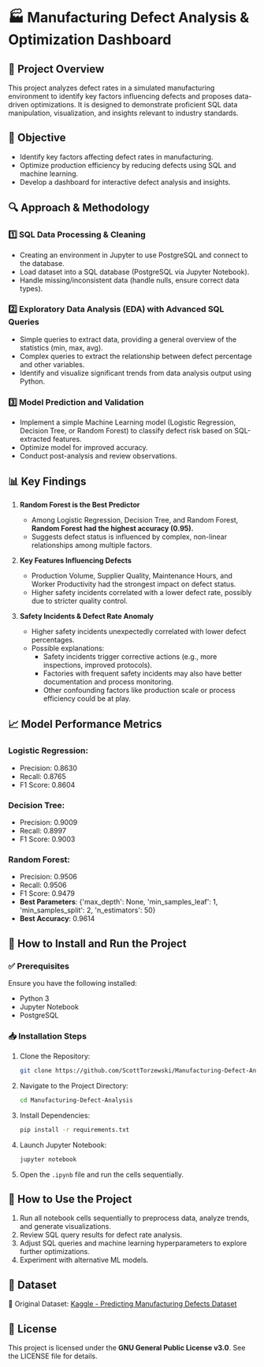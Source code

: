 # 🏭 Manufacturing Defect Analysis & Optimization Dashboard

## 📌 Project Overview
This project analyzes defect rates in a simulated manufacturing environment to identify key factors influencing defects and proposes data-driven optimizations. It is designed to demonstrate proficient SQL data manipulation, visualization, and insights relevant to industry standards.

## 🎯 Objective
- Identify key factors affecting defect rates in manufacturing.
- Optimize production efficiency by reducing defects using SQL and machine learning.
- Develop a dashboard for interactive defect analysis and insights.

## 🔍 Approach & Methodology
### 1️⃣ SQL Data Processing & Cleaning
- Creating an environment in Jupyter to use PostgreSQL and connect to the database. 
- Load dataset into a SQL database (PostgreSQL via Jupyter Notebook).
- Handle missing/inconsistent data (handle nulls, ensure correct data types). 

### 2️⃣ Exploratory Data Analysis (EDA) with Advanced SQL Queries
- Simple queries to extract data, providing a general overview of the statistics (min, max, avg).
- Complex queries to extract the relationship between defect percentage and other variables.
- Identify and visualize significant trends from data analysis output using Python.

### 3️⃣ Model Prediction and Validation
- Implement a simple Machine Learning model (Logistic Regression, Decision Tree, or Random Forest) to classify defect risk based on SQL-extracted features.
- Optimize model for improved accuracy.
- Conduct post-analysis and review observations.

## 📊 Key Findings
1. **Random Forest is the Best Predictor**
   - Among Logistic Regression, Decision Tree, and Random Forest, **Random Forest had the highest accuracy (0.95).**
   - Suggests defect status is influenced by complex, non-linear relationships among multiple factors.

2. **Key Features Influencing Defects**
   - Production Volume, Supplier Quality, Maintenance Hours, and Worker Productivity had the strongest impact on defect status.
   - Higher safety incidents correlated with a lower defect rate, possibly due to stricter quality control.

3. **Safety Incidents & Defect Rate Anomaly**
   - Higher safety incidents unexpectedly correlated with lower defect percentages.
   - Possible explanations:
     - Safety incidents trigger corrective actions (e.g., more inspections, improved protocols).
     - Factories with frequent safety incidents may also have better documentation and process monitoring.
     - Other confounding factors like production scale or process efficiency could be at play.

## 📈 Model Performance Metrics
### Logistic Regression:
- Precision: 0.8630
- Recall: 0.8765
- F1 Score: 0.8604

### Decision Tree:
- Precision: 0.9009
- Recall: 0.8997
- F1 Score: 0.9003

### Random Forest:
- Precision: 0.9506
- Recall: 0.9506
- F1 Score: 0.9479
- **Best Parameters**: {'max_depth': None, 'min_samples_leaf': 1, 'min_samples_split': 2, 'n_estimators': 50}
- **Best Accuracy**: 0.9614

## 🚀 How to Install and Run the Project
### ✅ Prerequisites
Ensure you have the following installed:
- Python 3
- Jupyter Notebook
- PostgreSQL

### 📥 Installation Steps
1. Clone the Repository:
   ```bash
   git clone https://github.com/ScottTorzewski/Manufacturing-Defect-Analysis.git
   ```
2. Navigate to the Project Directory:
   ```bash
   cd Manufacturing-Defect-Analysis
   ```
3. Install Dependencies:
   ```bash
   pip install -r requirements.txt
   ```
4. Launch Jupyter Notebook:
   ```bash
   jupyter notebook
   ```
5. Open the `.ipynb` file and run the cells sequentially.

## 🎯 How to Use the Project
1. Run all notebook cells sequentially to preprocess data, analyze trends, and generate visualizations.
2. Review SQL query results for defect rate analysis.
3. Adjust SQL queries and machine learning hyperparameters to explore further optimizations.
4. Experiment with alternative ML models.

## 📂 Dataset
🔗 Original Dataset: [Kaggle - Predicting Manufacturing Defects Dataset](https://www.kaggle.com/datasets/rabieelkharoua/predicting-manufacturing-defects-dataset/data)

## 📜 License
This project is licensed under the **GNU General Public License v3.0**. See the LICENSE file for details.
```

